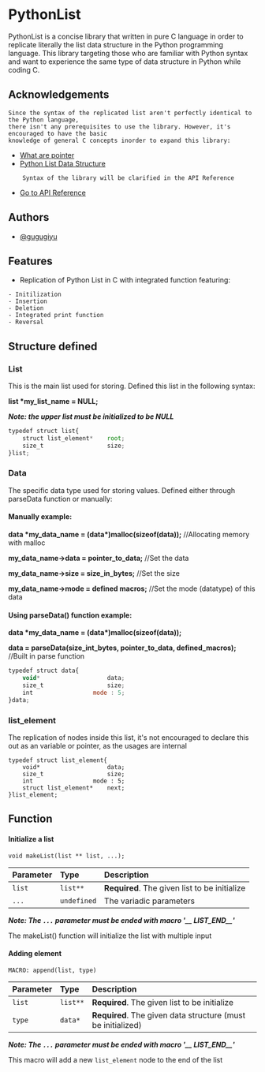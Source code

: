 
# PythonList

PythonList is a concise library that written in pure C language in order to replicate literally the list data structure in the
Python programming language. This library targeting those who are familiar with Python syntax
and want to experience the same type of data structure in Python while coding C.



## Acknowledgements

    Since the syntax of the replicated list aren't perfectly identical to the Python language,
    there isn't any prerequisites to use the library. However, it's encouraged to have the basic
    knowledge of general C concepts inorder to expand this library:

 - [What are pointer](https://www.javatpoint.com/c-pointers#:~:text=The%20pointer%20in%20C%20language,a%20pointer%20is%202%20byte.)
 - [Python List Data Structure](https://docs.python.org/3/tutorial/datastructures.html)
```
    Syntax of the library will be clarified in the API Reference
```
- [Go to API Reference](#API-Reference)    
    

## Authors

- [@gugugiyu](https://www.github.com/gugugiyu)


## Features

- Replication of Python List in C with integrated function featuring:
```
- Initilization
- Insertion
- Deletion
- Integrated print function
- Reversal
```


## Structure defined

### List

This is the main list used for storing. Defined this list in the following syntax:

**list \*my_list_name = NULL;**

***Note: the upper list must be initialized to be NULL***

```javascript
typedef struct list{
    struct list_element*    root;
    size_t                  size;
}list;
```

### Data

The specific data type used for storing values. Defined either through parseData function or manually:


#### Manually example:


**data \*my_data_name = (data\*)malloc(sizeof(data));** //Allocating memory with malloc

**my_data_name->data = pointer_to_data;** //Set the data

**my_data_name->size = size_in_bytes;** //Set the size

**my_data_name->mode = defined macros;** //Set the mode (datatype) of this data


#### Using parseData() function example:

**data \*my_data_name = (data\*)malloc(sizeof(data));** 

**data = parseData(size_int_bytes, pointer_to_data, defined_macros);** //Built in parse function



```javascript
typedef struct data{
    void*                   data;
    size_t                  size;
    int                 mode : 5;
}data;
```

### list_element

The replication of nodes inside this list, it's not encouraged to declare this out as an variable or pointer, as the usages are internal

```
typedef struct list_element{
    void*                   data;
    size_t                  size;
    int                 mode : 5;
    struct list_element*    next;    
}list_element;
```


## Function

#### Initialize a list

```
void makeList(list ** list, ...);
```

| Parameter | Type     | Description                |
| :-------- | :------- | :------------------------- |
| `list`    | `list**` | **Required**. The given list to be initialize |
| `...`     | `undefined`|The variadic parameters   |

***Note: The `...` parameter must be ended with macro '__ LIST_END__'***

The makeList() function will initialize the list with multiple input


#### Adding element

```
MACRO: append(list, type)
```

| Parameter | Type     | Description                |
| :-------- | :------- | :------------------------- |
| `list`    | `list**` | **Required**. The given list to be initialize |
| `type`     | `data*` | **Required**. The given data structure (must be initialized) |

***Note: The `...` parameter must be ended with macro '__ LIST_END__'***

This macro will add a new `list_element` node to the end of the list


